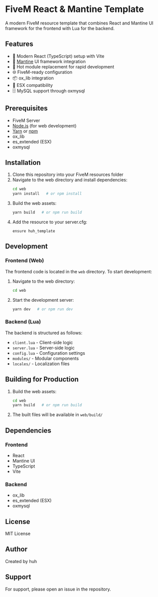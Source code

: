 # FiveM React & Mantine Template

A modern FiveM resource template that combines React and Mantine UI framework for the frontend with Lua for the backend.

## Features

- 🚀 Modern React (TypeScript) setup with Vite
- 🎨 [Mantine](https://mantine.dev/) UI framework integration
- 🔄 Hot module replacement for rapid development
- 🌐 FiveM-ready configuration
- 📦 ox_lib integration
- 🔌 ESX compatibility
- 🗄️ MySQL support through oxmysql

## Prerequisites

- FiveM Server
- [Node.js](https://nodejs.org/) (for web development)
- [Yarn](https://yarnpkg.com/) or [npm](https://www.npmjs.com/)
- ox_lib
- es_extended (ESX)
- oxmysql

## Installation

1. Clone this repository into your FiveM resources folder
2. Navigate to the web directory and install dependencies:
   ```bash
   cd web
   yarn install   # or npm install
   ```
3. Build the web assets:
   ```bash
   yarn build   # or npm run build
   ```
4. Add the resource to your server.cfg:
   ```
   ensure huh_template
   ```

## Development

### Frontend (Web)
The frontend code is located in the `web` directory. To start development:

1. Navigate to the web directory:
   ```bash
   cd web
   ```
2. Start the development server:
   ```bash
   yarn dev   # or npm run dev
   ```

### Backend (Lua)
The backend is structured as follows:
- `client.lua` - Client-side logic
- `server.lua` - Server-side logic
- `config.lua` - Configuration settings
- `modules/` - Modular components
- `locales/` - Localization files

## Building for Production

1. Build the web assets:
   ```bash
   cd web
   yarn build   # or npm run build
   ```
2. The built files will be available in `web/build/`

## Dependencies

### Frontend
- React
- Mantine UI
- TypeScript
- Vite

### Backend
- ox_lib
- es_extended (ESX)
- oxmysql

## License

MIT License

## Author

Created by huh

## Support

For support, please open an issue in the repository.
